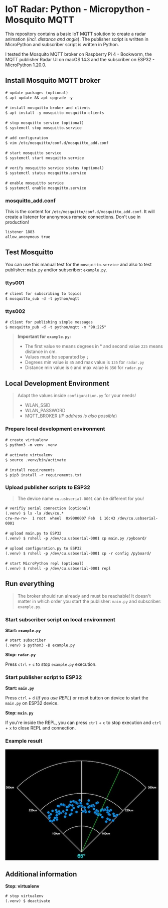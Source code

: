 # IoT Radar: Python - Micropython - Mosquito MQTT

This repository contains a basic IoT MQTT solution to create a radar animation (_incl. distance and angle_). The publisher script is written in MicroPython and subscriber script is written in Python.

I tested the Mosquito MQTT broker on Raspberry Pi 4 - Bookworm, the MQTT publisher Radar UI on macOS 14.3 and the subscriber on ESP32 - MicroPython 1.20.0.

## Install Mosquito MQTT broker

```shell
# update packages (optional)
$ apt update && apt upgrade -y

# install mosquitto broker and clients
$ apt install -y mosquitto mosquitto-clients

# stop mosquitto service (optional)
$ systemctl stop mosquitto.service

# add configuration
$ vim /etc/mosquitto/conf.d/mosquitto_add.conf

# start mosquitto service
$ systemctl start mosquitto.service

# verify mosquitto service status (optional)
$ systemctl status mosquitto.service

# enable mosquitto service
$ systemctl enable mosquitto.service
```

### mosquitto_add.conf

This is the content for `/etc/mosquitto/conf.d/mosquitto_add.conf`. It will create a listener for anonymous remote connections. Don't use in production!

```
listener 1883
allow_anonymous true
```

## Test Mosquitto

You can use this manual test for the `mosquitto.service` and also to test publisher: `main.py` and/or subscriber: `example.py`.

### ttys001

```shell
# client for subscribing to topics
$ mosquitto_sub -d -t python/mqtt
```

### ttys002

```shell
# client for publishing simple messages
$ mosquitto_pub -d -t python/mqtt -m "90;225"
```

> **Important for `example.py`:** 
> - The first value `90` means degrees in ° and second value `225` means distance in cm.
> - Values must be separated by `;`
> - Degrees min value is `45` and max value is `135` for `radar.py`
> - Distance min value is `0` and max value is `350` for `radar.py`

## Local Development Environment

> Adapt the values inside `configuration.py` for your needs!
> - WLAN_SSID
> - WLAN_PASSWORD
> - MQTT_BROKER (_IP address is also possible_)

### Prepare local development environment

```shell
# create virtualenv
$ python3 -m venv .venv

# activate virtualenv
$ source .venv/bin/activate

# install requirements
$ pip3 install -r requirements.txt
```

### Upload publisher scripts to ESP32

> The device name `cu.usbserial-0001` can be different for you!

```shell
# verifiy serial connection (optional)
(.venv) $ ls -la /dev/cu.*
crw-rw-rw-  1 root  wheel  0x9000007 Feb  1 16:43 /dev/cu.usbserial-0001

# upload main.py to ESP32
(.venv) $ rshell -p /dev/cu.usbserial-0001 cp main.py /pyboard/

# upload configuration.py to ESP32
(.venv) $ rshell -p /dev/cu.usbserial-0001 cp -r config /pyboard/

# start MicroPython repl (optional)
(.venv) $ rshell -p /dev/cu.usbserial-0001 repl
```

## Run everything

> The broker should run already and must be reachable! It doesn't matter in which order you start the publisher: `main.py` and subscriber: `example.py`.

### Start subscriber script on local environment

**Start: `example.py`**

```shell
# start subscriber
(.venv) $ python3 -B example.py 
```

**Stop: `radar.py`**

Press `ctrl` + `c` to stop `example.py` execution.

### Start publisher script to ESP32

**Start: `main.py`**

Press `ctrl` + `d` (_if you use REPL_) or reset button on device to start the `main.py` on ESP32 device.

**Stop: `main.py`**

If you're inside the REPL, you can press `ctrl` + `c` to stop execution and `ctrl` + `x` to close REPL and connection.

### Example result

![example.jpg](./img/example.jpg)

## Additional information

**Stop: virtualenv**

```shell
# stop virtualenv
(.venv) $ deactivate
```
